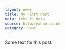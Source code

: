 ```yaml
---
layout: news
title: My First Post
meta: text fo meta
source: http:/yahoo.co.uk
category: news
---
```


Some text for this post.